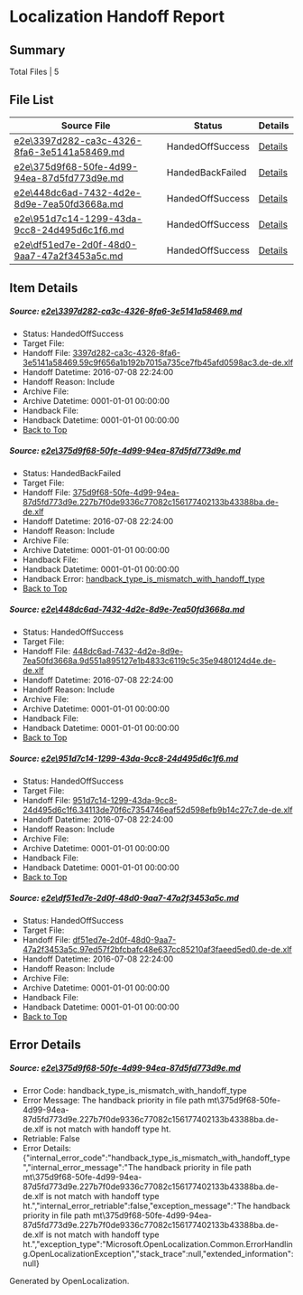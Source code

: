 # <a name='report-top'></a> Localization Handoff Report

## Summary
 Total Files | 5

## File List
 Source File | Status | Details 
 ----------- | ------ | ------- 
 [e2e\3397d282-ca3c-4326-8fa6-3e5141a58469.md](https://github.com/OpenLocalizationTestOrg/oltest/blob/d5169a404c8c6a1fa87dc151fa78a001cc0ae95a/e2e/3397d282-ca3c-4326-8fa6-3e5141a58469.md) | HandedOffSuccess | [Details](#6f2888c9cde1b243f5969d71e64aa550d9e2639f3)
 [e2e\375d9f68-50fe-4d99-94ea-87d5fd773d9e.md](https://github.com/OpenLocalizationTestOrg/oltest/blob/b39cb8d70082accb3bf6afdd8103a7cdedd96cee/e2e/375d9f68-50fe-4d99-94ea-87d5fd773d9e.md) | HandedBackFailed | [Details](#e06b243c412873f8e8ac5789cc138a068ad8c75b4)
 [e2e\448dc6ad-7432-4d2e-8d9e-7ea50fd3668a.md](https://github.com/OpenLocalizationTestOrg/oltest/blob/d0fd084598aca25bca0d3373f3f5421a821fd979/e2e/448dc6ad-7432-4d2e-8d9e-7ea50fd3668a.md) | HandedOffSuccess | [Details](#9f6286bf05fe7434459ec51de5a9aaf2ae9a14ec5)
 [e2e\951d7c14-1299-43da-9cc8-24d495d6c1f6.md](https://github.com/OpenLocalizationTestOrg/oltest/blob/c7fe6f3791431cd94ba30b942061d1b7da11707a/e2e/951d7c14-1299-43da-9cc8-24d495d6c1f6.md) | HandedOffSuccess | [Details](#63c122fbb5b57c0a77d19d7142c0769cb773a0a17)
 [e2e\df51ed7e-2d0f-48d0-9aa7-47a2f3453a5c.md](https://github.com/OpenLocalizationTestOrg/oltest/blob/c7fe6f3791431cd94ba30b942061d1b7da11707a/e2e/df51ed7e-2d0f-48d0-9aa7-47a2f3453a5c.md) | HandedOffSuccess | [Details](#20eb04a4228c68c0df1a0c737cb85d225bf1c6b311)

## Item Details
##### <a name='6f2888c9cde1b243f5969d71e64aa550d9e2639f3'></a> Source: [e2e\3397d282-ca3c-4326-8fa6-3e5141a58469.md](https://github.com/OpenLocalizationTestOrg/oltest/blob/d5169a404c8c6a1fa87dc151fa78a001cc0ae95a/e2e/3397d282-ca3c-4326-8fa6-3e5141a58469.md)
* Status: HandedOffSuccess
* Target File: 
* Handoff File: [3397d282-ca3c-4326-8fa6-3e5141a58469.59c9f656a1b192b7015a735ce7fb45afd0598ac3.de-de.xlf](https://github.com/OpenLocalizationTestOrg/olhandoff-e2e/blob/ca6426376ee34109394adf950b4f2e0e2a608935/ol-handoff/OpenLocalizationTestOrg/oltest-dede-fly/ci/3397d282-ca3c-4326-8fa6-3e5141a58469.59c9f656a1b192b7015a735ce7fb45afd0598ac3.de-de.xlf)
* Handoff Datetime: 2016-07-08 22:24:00
* Handoff Reason: Include
* Archive File: 
* Archive Datetime: 0001-01-01 00:00:00
* Handback File: 
* Handback Datetime: 0001-01-01 00:00:00
* [Back to Top](#report-top)

##### <a name='e06b243c412873f8e8ac5789cc138a068ad8c75b4'></a> Source: [e2e\375d9f68-50fe-4d99-94ea-87d5fd773d9e.md](https://github.com/OpenLocalizationTestOrg/oltest/blob/b39cb8d70082accb3bf6afdd8103a7cdedd96cee/e2e/375d9f68-50fe-4d99-94ea-87d5fd773d9e.md)
* Status: HandedBackFailed
* Target File: 
* Handoff File: [375d9f68-50fe-4d99-94ea-87d5fd773d9e.227b7f0de9336c77082c156177402133b43388ba.de-de.xlf](https://github.com/OpenLocalizationTestOrg/olhandoff-e2e/blob/ca6426376ee34109394adf950b4f2e0e2a608935/ol-handoff/OpenLocalizationTestOrg/oltest-dede-fly/ci/375d9f68-50fe-4d99-94ea-87d5fd773d9e.227b7f0de9336c77082c156177402133b43388ba.de-de.xlf)
* Handoff Datetime: 2016-07-08 22:24:00
* Handoff Reason: Include
* Archive File: 
* Archive Datetime: 0001-01-01 00:00:00
* Handback File: 
* Handback Datetime: 0001-01-01 00:00:00
* Handback Error: [handback_type_is_mismatch_with_handoff_type](#e06b243c412873f8e8ac5789cc138a068ad8c75b4handback_type_is_mismatch_with_handoff_type)
* [Back to Top](#report-top)

##### <a name='9f6286bf05fe7434459ec51de5a9aaf2ae9a14ec5'></a> Source: [e2e\448dc6ad-7432-4d2e-8d9e-7ea50fd3668a.md](https://github.com/OpenLocalizationTestOrg/oltest/blob/d0fd084598aca25bca0d3373f3f5421a821fd979/e2e/448dc6ad-7432-4d2e-8d9e-7ea50fd3668a.md)
* Status: HandedOffSuccess
* Target File: 
* Handoff File: [448dc6ad-7432-4d2e-8d9e-7ea50fd3668a.9d551a895127e1b4833c6119c5c35e9480124d4e.de-de.xlf](https://github.com/OpenLocalizationTestOrg/olhandoff-e2e/blob/ca6426376ee34109394adf950b4f2e0e2a608935/ol-handoff/OpenLocalizationTestOrg/oltest-dede-fly/ci/448dc6ad-7432-4d2e-8d9e-7ea50fd3668a.9d551a895127e1b4833c6119c5c35e9480124d4e.de-de.xlf)
* Handoff Datetime: 2016-07-08 22:24:00
* Handoff Reason: Include
* Archive File: 
* Archive Datetime: 0001-01-01 00:00:00
* Handback File: 
* Handback Datetime: 0001-01-01 00:00:00
* [Back to Top](#report-top)

##### <a name='63c122fbb5b57c0a77d19d7142c0769cb773a0a17'></a> Source: [e2e\951d7c14-1299-43da-9cc8-24d495d6c1f6.md](https://github.com/OpenLocalizationTestOrg/oltest/blob/c7fe6f3791431cd94ba30b942061d1b7da11707a/e2e/951d7c14-1299-43da-9cc8-24d495d6c1f6.md)
* Status: HandedOffSuccess
* Target File: 
* Handoff File: [951d7c14-1299-43da-9cc8-24d495d6c1f6.34113de70f6c7354746eaf52d598efb9b14c27c7.de-de.xlf](https://github.com/OpenLocalizationTestOrg/olhandoff-e2e/blob/ca6426376ee34109394adf950b4f2e0e2a608935/ol-handoff/OpenLocalizationTestOrg/oltest-dede-fly/ci/951d7c14-1299-43da-9cc8-24d495d6c1f6.34113de70f6c7354746eaf52d598efb9b14c27c7.de-de.xlf)
* Handoff Datetime: 2016-07-08 22:24:00
* Handoff Reason: Include
* Archive File: 
* Archive Datetime: 0001-01-01 00:00:00
* Handback File: 
* Handback Datetime: 0001-01-01 00:00:00
* [Back to Top](#report-top)

##### <a name='20eb04a4228c68c0df1a0c737cb85d225bf1c6b311'></a> Source: [e2e\df51ed7e-2d0f-48d0-9aa7-47a2f3453a5c.md](https://github.com/OpenLocalizationTestOrg/oltest/blob/c7fe6f3791431cd94ba30b942061d1b7da11707a/e2e/df51ed7e-2d0f-48d0-9aa7-47a2f3453a5c.md)
* Status: HandedOffSuccess
* Target File: 
* Handoff File: [df51ed7e-2d0f-48d0-9aa7-47a2f3453a5c.97ed57f2bfcbafc48e637cc85210af3faeed5ed0.de-de.xlf](https://github.com/OpenLocalizationTestOrg/olhandoff-e2e/blob/ca6426376ee34109394adf950b4f2e0e2a608935/ol-handoff/OpenLocalizationTestOrg/oltest-dede-fly/ci/df51ed7e-2d0f-48d0-9aa7-47a2f3453a5c.97ed57f2bfcbafc48e637cc85210af3faeed5ed0.de-de.xlf)
* Handoff Datetime: 2016-07-08 22:24:00
* Handoff Reason: Include
* Archive File: 
* Archive Datetime: 0001-01-01 00:00:00
* Handback File: 
* Handback Datetime: 0001-01-01 00:00:00
* [Back to Top](#report-top)


## Error Details
##### <a name='e06b243c412873f8e8ac5789cc138a068ad8c75b4handback_type_is_mismatch_with_handoff_type'></a> Source: [e2e\375d9f68-50fe-4d99-94ea-87d5fd773d9e.md](#e06b243c412873f8e8ac5789cc138a068ad8c75b4)
* Error Code: handback_type_is_mismatch_with_handoff_type
* Error Message: The handback priority in file path mt\375d9f68-50fe-4d99-94ea-87d5fd773d9e.227b7f0de9336c77082c156177402133b43388ba.de-de.xlf is not match with handoff type ht.
* Retriable: False
* Error Details: {"internal_error_code":"handback_type_is_mismatch_with_handoff_type","internal_error_message":"The handback priority in file path mt\\375d9f68-50fe-4d99-94ea-87d5fd773d9e.227b7f0de9336c77082c156177402133b43388ba.de-de.xlf is not match with handoff type ht.","internal_error_retriable":false,"exception_message":"The handback priority in file path mt\\375d9f68-50fe-4d99-94ea-87d5fd773d9e.227b7f0de9336c77082c156177402133b43388ba.de-de.xlf is not match with handoff type ht.","exception_type":"Microsoft.OpenLocalization.Common.ErrorHandling.OpenLocalizationException","stack_trace":null,"extended_information":null}


Generated by OpenLocalization.
